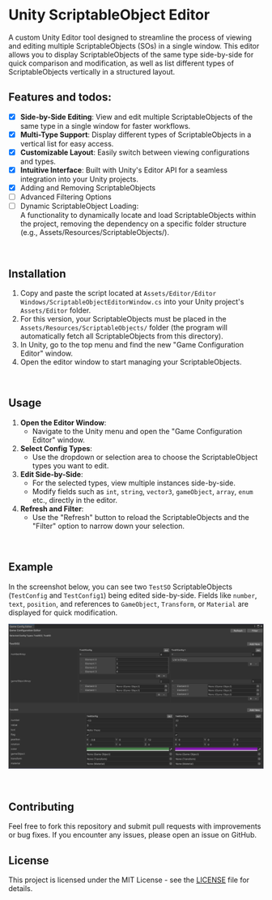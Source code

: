 # Unity ScriptableObject Editor

A custom Unity Editor tool designed to streamline the process of viewing and editing multiple ScriptableObjects (SOs) in a single window. This editor allows you to display ScriptableObjects of the same type side-by-side for quick comparison and modification, as well as list different types of ScriptableObjects vertically in a structured layout.

## Features and todos:
- [x] **Side-by-Side Editing**: View and edit multiple ScriptableObjects of the same type in a single window for faster workflows.
- [x] **Multi-Type Support**: Display different types of ScriptableObjects in a vertical list for easy access.
- [x] **Customizable Layout**: Easily switch between viewing configurations and types.
- [x] **Intuitive Interface**: Built with Unity's Editor API for a seamless integration into your Unity projects.
- [x] Adding and Removing ScriptableObjects
- [ ] Advanced Filtering Options
- [ ] Dynamic ScriptableObject Loading: <br/> A functionality to dynamically locate and load ScriptableObjects within the project, removing the dependency on a specific folder structure (e.g., Assets/Resources/ScriptableObjects/).

<br/> 
 
## Installation
1. Copy and paste the script located at ``Assets/Editor/Editor Windows/ScriptableObjectEditorWindow.cs`` into your Unity project's ``Assets/Editor`` folder.
2. For this version, your ScriptableObjects must be placed in the ``Assets/Resources/ScriptableObjects/`` folder (the program will automatically fetch all ScriptableObjects from this directory).
3. In Unity, go to the top menu and find the new "Game Configuration Editor" window.
4. Open the editor window to start managing your ScriptableObjects.

<br/> 

## Usage
1. **Open the Editor Window**:
   - Navigate to the Unity menu and open the "Game Configuration Editor" window.
2. **Select Config Types**:
   - Use the dropdown or selection area to choose the ScriptableObject types you want to edit.
3. **Edit Side-by-Side**:
   - For the selected types, view multiple instances side-by-side.
   - Modify fields such as `int`, `string`, `vector3`, `gameObject`, `array`, `enum` etc., directly in the editor.
4. **Refresh and Filter**:
   - Use the "Refresh" button to reload the ScriptableObjects and the "Filter" option to narrow down your selection.

<br/> 

## Example
In the screenshot below, you can see two `TestSO` ScriptableObjects (`TestConfig` and `TestConfig1`) being edited side-by-side. Fields like `number`, `text`, `position`, and references to `GameObject`, `Transform`, or `Material` are displayed for quick modification.

![ScriptableObject Editor Screenshot](https://github.com/yunnsbz/Unity-Scriptable-Object-Tool/blob/main/preview.png)

<br/> 

## Contributing
Feel free to fork this repository and submit pull requests with improvements or bug fixes. If you encounter any issues, please open an issue on GitHub.

## License
This project is licensed under the MIT License - see the [LICENSE](LICENSE) file for details.
